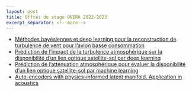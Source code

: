 ```yaml
---
layout: post
title: Offres de stage ONERA 2022-2023
excerpt_separator: <!--more-->
---
```


 - [Méthodes bayésiennes et deep learning pour la reconstruction de
   turbulence de vent pour l’avion basse consommation](/files/jobs/2022-ONERA-DOTA-2023-29_CMusso_v2.pdf)
 - [Prédiction de l’impact de la turbulence atmosphérique sur la
   disponibilité d’un lien optique satellite-sol par deep learning](/files/jobs/2022-ONERA-DOTA_2023-22_EKlotz.pdf)
 - [Prédiction de l’atténuation atmosphérique pour évaluer la disponibilité d’un lien optique
   satellite-sol par machine learning](/files/jobs/2022-ONERA-DOTA_2023-23_KCaillault.pdf)
 - [Auto-encoders with physics-informed latent manifold. Application
   in acoustics](/files/jobs/2022-ONERA-Stage-LARTISSTE2023-ESavin.pdf)
